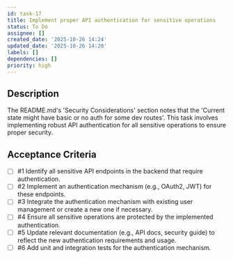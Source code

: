```yaml
---
id: task-17
title: Implement proper API authentication for sensitive operations
status: To Do
assignee: []
created_date: '2025-10-26 14:24'
updated_date: '2025-10-26 14:28'
labels: []
dependencies: []
priority: high
---
```


## Description

<!-- SECTION:DESCRIPTION:BEGIN -->
The README.md's 'Security Considerations' section notes that the 'Current state might have basic or no auth for some dev routes'. This task involves implementing robust API authentication for all sensitive operations to ensure proper security.
<!-- SECTION:DESCRIPTION:END -->

## Acceptance Criteria
<!-- AC:BEGIN -->
- [ ] #1 Identify all sensitive API endpoints in the backend that require authentication.
- [ ] #2 Implement an authentication mechanism (e.g., OAuth2, JWT) for these endpoints.
- [ ] #3 Integrate the authentication mechanism with existing user management or create a new one if necessary.
- [ ] #4 Ensure all sensitive operations are protected by the implemented authentication.
- [ ] #5 Update relevant documentation (e.g., API docs, security guide) to reflect the new authentication requirements and usage.
- [ ] #6 Add unit and integration tests for the authentication mechanism.
<!-- AC:END -->
